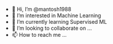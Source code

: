 - 👋 Hi, I’m @mantosh1988
- 👀 I’m interested in Machine Learning
- 🌱 I’m currently learning Supervised ML
- 💞️ I’m looking to collaborate on ...
- 📫 How to reach me ...

<!---
mantosh1988/mantosh1988 is a ✨ special ✨ repository because its `README.md` (this file) appears on your GitHub profile.
You can click the Preview link to take a look at your changes.
--->
